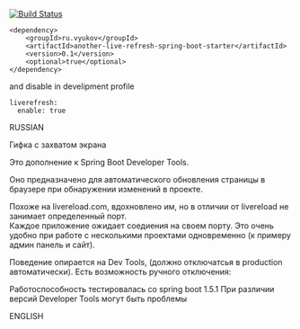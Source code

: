 [![Build Status](https://travis-ci.org/akaGelo/another-live-refresh.svg?branch=master)](https://travis-ci.org/akaGelo/another-live-refresh)


```
<dependency>
    <groupId>ru.vyukov</groupId>
    <artifactId>another-live-refresh-spring-boot-starter</artifactId>
    <version>0.1</version>
    <optional>true</optional>
</dependency>

```

and disable in develipment profile
```
liverefresh:
  enable: true
```

RUSSIAN

Гифка с захватом экрана


Это дополнение к Spring Boot Developer Tools. 

Оно предназначено для автоматического обновления страницы в браузере при обнаружении изменений в проекте.

Похоже на livereload.com, вдохновлено им, но в отличии от livereload не занимает определенный порт.  
Каждое приложение ожидает соедиения на своем порту. Это очень удобно при работе с несколькими проектами одновременно 
(к примеру админ панель и сайт).


Поведение опирается на Dev Tools, (должно отключатсья в production автоматически).
Есть возможность ручного отключения:


Работоспособность тестировалась со spring boot 1.5.1
При различии версий Developer Tools могут быть проблемы 


ENGLISH